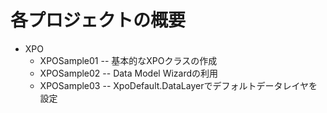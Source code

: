 各プロジェクトの概要
=======

* XPO
  * XPOSample01 -- 基本的なXPOクラスの作成
  * XPOSample02 -- Data Model Wizardの利用
  * XPOSample03 -- XpoDefault.DataLayerでデフォルトデータレイヤを設定
